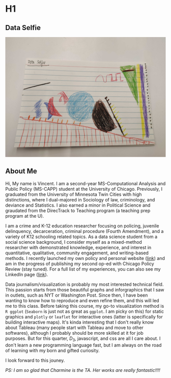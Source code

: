 
# H1

## Data Selfie

![My data selfie](Data_Selfie.jpg)

## About Me

Hi, My name is Vincent. I am a second-year MS-Computational Analysis and Public Policy (MS-CAPP) student at the University of Chicago. Previously, I graduated from the University of Minnesota Twin Cities with high distinctions, where I dual-majored in Sociology of law, criminology, and deviance and Statistics. I also earned a minor in Political Science and graudated from the DirecTrack to Teaching program (a teaching prep program at the U). 

I am a crime and K-12 education researcher focusing on policing, juvenile delinquency, decarceration, criminal procedure (Fourth Amendment), and a variety of K12 schooling related topics. As a data science student from a social science background, I consider myself as a mixed-method researcher with demonstrated knowledge, experience, and interest in quantitative, qualitative, community engagement, and writing-based methods. I recently launched my own policy and personal website ([link](https://jcvincentliu.netlify.app)) and am in the progress of publishing my second op-ed with Chicago Policy Review (stay tuned). For a full list of my experiences, you can also see my LinkedIn page ([link](https://www.linkedin.com/in/juncheng-liu-79075315a/)). 

Data journalism/visualization is probably my most interested technical field. This passion starts from those beautiful graphs and inforgraphics that I saw in outlets, such as NYT or Washington Post. Since then, I have been wanting to know how to reproduce and even refine them, and this will led me to this class. Before taking this course, my go-to visualization method is `R ggplot` (`Seaborn` is just not as great as `ggplot`. I am picky on this) for static graphics and `plotly` or `leaflet` for interactive ones (latter is specifically for building interactive maps). It's kinda interesting that I don't really know about Tableau (many people start with Tableau and move to other softwares), although I probably should be more skilled at it for job purposes. But for this quarter, $D_3$, javascript, and css are all I care about. I don't learn a new programming language fast, but I am always on the road of learning with my born and gifted curiosity. 

I look forward to this jouney. 

*PS: I am so glad that Charmine is the TA. Her works are really fantastic!!!!*